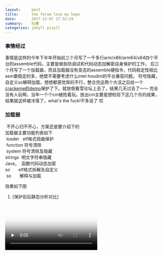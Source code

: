 ```yaml
---
layout:     post
title:      the forum lose my hope  
date:       2017-12-07 17:32:29
summary:    吐槽
categories: jekyll pixyll
---
```


### 事情经过
  事情是这样的今年下半年开始前三个月写了一千多行arm/x86/arm64/x64四个平台的assemble代码，主要是做些防调试和代码动态加解密自身保护的工作，
  后三个月写了一个加载器，而且加载器没有变态的assemble硬指令，代码稳定性相比asm要稳定的多，绝壁不需要考虑什么intel houdini的平台兼容问题。
  符号隐藏，自定义so解释加载，想想都感觉屌的不行，整合完这两个大活之后给一个[crackeme的demo](https://bbs.pediy.com/thread-223064.htm)保护了下。就放倒看雪论坛上去了，结果几天过去了～～
  完全没有人玩啊，当年一个个cm被抢着玩。放出cm主要是想检验下这几个月的成果，结果就这样被冷落了，what's the fuck!不多说了 哎
  
### 加载器
  不开心归不开心，方案还是要介绍下的  
  加载器主要功能列表如下  
  loader   elf格式扭曲保护  
  function 符号清除  
  system   符号清除及隐藏  
  strings  明文字符串隐藏  
  Java_    函数代码动态加密  
  so       elf格式拆解及自定义  
  so       解释与加载  

效果如下图
1. [保护前后静态分析对比]
<video id="video" controls="" preload="none" poster="http://media.w3.org/2010/05/sintel/poster.png">
      <source id="mp4" src="http:ajisky.github.io/images/show-loader.mp4" type="video/mp4">
    </video>
